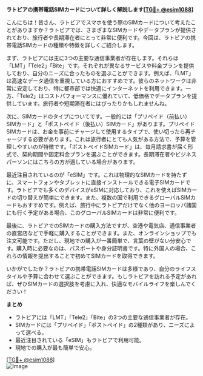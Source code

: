 **ラトビアの携帯電話SIMカードについて詳しく解説します[[TG💪+ @esim1088](https://t.me/s/esim1088)]**

こんにちは！皆さん、ラトビアでスマホを使う際のSIMカードについて考えたことがありますか？ラトビアでは、さまざまなSIMカードやデータプランが提供されており、旅行者や長期滞在者にとって非常に便利です。今回は、ラトビアの携帯電話SIMカードの種類や特徴を詳しくご紹介します。

まず、ラトビアには主に3つの主要な通信事業者が存在します。それらは「LMT」「Tele2」「Bite」です。それぞれが異なるサービスや料金プランを提供しており、自分のニーズに合ったものを選ぶことができます。例えば、「LMT」は高速なデータ通信を重視している方におすすめです。彼らのネットワークは非常に安定しており、特に都市部では快適にインターネットを利用できます。一方、「Tele2」はコストパフォーマンスに優れていて、低価格でデータプランを提供しています。旅行者や短期滞在者にはぴったりかもしれませんね。

次に、SIMカードのタイプについてです。一般的には「プリペイド（前払い）SIMカード」と「ポストペイド（後払い）SIMカード」があります。プリペイドSIMカードは、お金を事前にチャージして使用するタイプで、使い切ったら再チャージする必要があります。これは旅行者にとても人気がある方法で、予算を管理しやすいのが特徴です。「ポストペイドSIMカード」は、毎月請求書が届く形式で、契約期間や固定料金プランを選ぶことができます。長期滞在者やビジネスパーソンにはこちらの方が適している場合があります。

最近注目されているのが「eSIM」です。これは物理的なSIMカードを持たずに、スマートフォンやタブレットに直接インストールできる電子SIMカードです。ラトビアでも多くのデバイスがeSIMに対応しており、これを使えばSIMカードの切り替えが簡単にできます。また、複数の国で利用できるグローバルSIMカードもおすすめです。例えば、旅行中にラトビアだけでなく他のヨーロッパ諸国にも行く予定がある場合、このグローバルSIMカードは非常に便利です。

最後に、ラトビアでのSIMカードの購入方法ですが、空港や電気店、通信事業者の直営店などで手軽に購入することができます。また、オンラインショップでも注文可能です。ただし、現地での購入が一番簡単で、言葉の壁がない分安心です。購入時に必要なのは、パスポートや身分証明書です。特に外国人の場合、これらの情報を提出することで初めてSIMカードを取得できます。

いかがでしたか？ラトビアの携帯電話SIMカードは多様であり、自分のライフスタイルや予算に合わせて選ぶことができます。もしラトビアを訪れる予定があれば、ぜひSIMカードの選択肢を考慮に入れ、快適なモバイルライフを楽しんでください！

**まとめ**
- ラトビアには「LMT」「Tele2」「Bite」の3つの主要な通信事業者が存在。
- SIMカードには「プリペイド」「ポストペイド」の2種類があり、ニーズによって選べる。
- 最近注目されている「eSIM」もラトビアで利用可能。
- 現地での購入が最も簡単で安心。

[[TG💪+ @esim1088](https://t.me/s/esim1088)]  
![Image](https://i.postimg.cc/Y0z9fWf4/image.png)